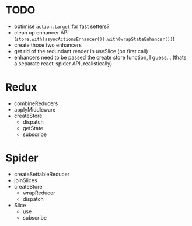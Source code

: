 # TODO

- optimise `action.target` for fast setters?
- clean up enhancer API (`store.with(asyncActionsEnhancer()).with(wrapStateEnhancer())`)
- create those two enhancers
- get rid of the redundant render in useSlice (on first call)
- enhancers need to be passed the create store function, I guess... (thats a separate react-spider API, realistically)

# Redux

- combineReducers
- applyMiddleware
- createStore
  - dispatch
  - getState
  - subscribe

# Spider

- createSettableReducer
- joinSlices
- createStore
  - wrapReducer
  - dispatch
- Slice
  - use
  - subscribe

